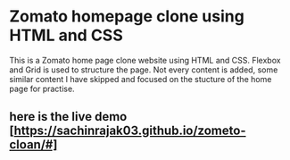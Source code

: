 # Zomato homepage clone using HTML and CSS

This is a Zomato home page clone website using HTML and CSS. Flexbox and Grid is used to structure the page. Not every content is added, some similar content I have skipped and focused on the stucture of the home page for practise.
## here is the live demo [https://sachinrajak03.github.io/zometo-cloan/#]
